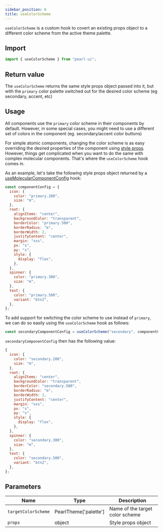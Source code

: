 ```yaml
---
sidebar_position: 6
title: useColorScheme
---
```


`useColorScheme` is a custom hook to covert an existing props object to a different color scheme from the active theme palette.

## Import

```js
import { useColorScheme } from "pearl-ui";
```

## Return value

The `useColorScheme` returns the same style props object passed into it, but with the `primary` color palette switched out for the desired color scheme (eg secondary, accent, etc)

## Usage

All components use the `primary` color scheme in their components by default. However, in some special cases, you might need to use a different set of colors in the component (eg. secondary/accent color buttons)

For simple atomic components, changing the color scheme is as easy overriding the desired properties of the component using [style props](../getting-started/style-props). However, things get complicated when you want to do the same with complex molecular components. That's where the `useColorScheme` hook comes in.

As an example, let's take the following style props object returned by a [useMolecularComponentConfig](./useMolecularComponentConfig) hook:

```js {3,9,21,25}
const componentConfig = {
  icon: {
    color: "primary.200",
    size: "m",
  },
  root: {
    alignItems: "center",
    backgroundColor: "transparent",
    borderColor: "primary.500",
    borderRadius: "m",
    borderWidth: 2,
    justifyContent: "center",
    margin: "xxs",
    px: "s",
    py: "s",
    style: {
      display: "flex",
    },
  },
  spinner: {
    color: "primary.300",
    size: "m",
  },
  text: {
    color: "primary.500",
    variant: "btn2",
  },
};
```

To add support for switching the color scheme to use instead of `primary`, we can do so easily using the `useColorScheme` hook as follows:

```js
const secondaryComponentConfig = useColorScheme("secondary", componentConfig);
```

`secondaryComponentConfig` then has the following value:

```js {3,9,21,25}
{
  icon: {
    color: "secondary.200",
    size: "m",
  },
  root: {
    alignItems: "center",
    backgroundColor: "transparent",
    borderColor: "secondary.500",
    borderRadius: "m",
    borderWidth: 2,
    justifyContent: "center",
    margin: "xxs",
    px: "s",
    py: "s",
    style: {
      display: "flex",
    },
  },
  spinner: {
    color: "secondary.300",
    size: "m",
  },
  text: {
    color: "secondary.500",
    variant: "btn2",
  },
};
```

## Parameters

| Name                | Type                          | Description                     |
| ------------------- | ----------------------------- | ------------------------------- |
| `targetColorScheme` | <t>PearlTheme['palette'] </t> | Name of the target color scheme |
| `props`             | <t>object</t>                 | Style props object              |
